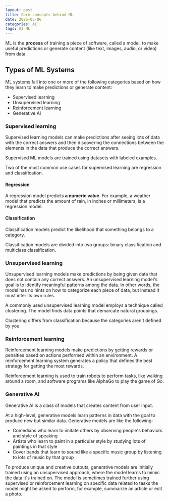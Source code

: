 ```yaml
---
layout: post
title: Core concepts behind ML 
date: 2025-05-06
categories: AI
tags: AI ML
---
```



ML is the **process** of training a piece of software, called a model, to make useful predictions or generate content (like text, images, audio, or video) from data.

## Types of ML Systems

ML systems fall into one or more of the following categories based on how they learn to make predictions or generate content:
- Supervised learning
- Unsupervised learning
- Reinforcement learning
- Generative AI

### Supervised learning
Supervised learning models can make predictions after seeing lots of data with the correct answers and then discovering the connections between the elements in the data that produce the correct answers.

Supervised ML models are trained using datasets with labeled examples. 

Two of the most common use cases for supervised learning are regression and classification.

#### Regression
A regression model predicts **a numeric value**. For example, a weather model that predicts the amount of rain, in inches or millimeters, is a regression model.

#### Classification
Classification models predict the likelihood that something belongs to a category.

Classification models are divided into two groups: binary classification and multiclass classification.

### Unsupervised learning
Unsupervised learning models make predictions by being given data that does not contain any correct answers. 
An unsupervised learning model's goal is to identify meaningful patterns among the data. In other words, the model has no hints on how to categorize each piece of data, but instead it must infer its own rules.

A commonly used unsupervised learning model employs a technique called clustering. The model finds data points that demarcate natural groupings.

Clustering differs from classification because the categories aren't defined by you. 

### Reinforcement learning
Reinforcement learning models make predictions by getting rewards or penalties based on actions performed within an environment. A reinforcement learning system generates a policy that defines the best strategy for getting the most rewards.

Reinforcement learning is used to train robots to perform tasks, like walking around a room, and software programs like AlphaGo to play the game of Go.

### Generative AI
Generative AI is a class of models that creates content from user input. 

At a high-level, generative models learn patterns in data with the goal to produce new but similar data. Generative models are like the following:
- Comedians who learn to imitate others by observing people's behaviors and style of speaking
- Artists who learn to paint in a particular style by studying lots of paintings in that style
- Cover bands that learn to sound like a specific music group by listening to lots of music by that group

To produce unique and creative outputs, generative models are initially trained using an unsupervised approach, where the model learns to mimic the data it's trained on. The model is sometimes trained further using supervised or reinforcement learning on specific data related to tasks the model might be asked to perform, for example, summarize an article or edit a photo.

